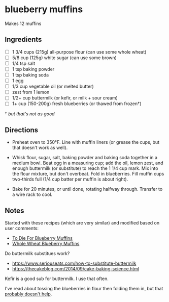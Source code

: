 # blueberry muffins

Makes 12 muffins

## Ingredients

* [ ] 1 3/4 cups (215g) all-purpose flour (can use some whole wheat)
* [ ] 5/8 cup (125g) white sugar (can use some brown)
* [ ] 1/4 tsp salt
* [ ] 1 tsp baking powder
* [ ] 1 tsp baking soda
* [ ] 1 egg
* [ ] 1/3 cup vegetable oil (or melted butter)
* [ ] zest from 1 lemon
* [ ] 1/2+ cup buttermilk (or kefir, or milk + sour cream)
* [ ] 1+ cup (150-200g) fresh blueberries (or thawed from frozen†)

† _but that's not as good_

## Directions

* Preheat oven to 350°F. Line with muffin liners (or grease the cups, but that doesn't work as well).

* Whisk flour, sugar, salt, baking powder and baking soda together in a medium bowl. Beat egg in a measuring cup; add the oil, lemon zest, and enough buttermilk (or substitute) to reach the 1 1/4 cup mark. Mix into the flour mixture, but don't overbeat. Fold in blueberries. Fill muffin cups two-thirds full (1/4 cup batter per muffin is about right).

* Bake for 20 minutes, or until done, rotating halfway through. Transfer to a wire rack to cool.

## Notes

Started with these recipes (which are very similar) and modified based on user comments:
* [To Die For Blueberry Muffins](https://www.allrecipes.com/recipe/6865/to-die-for-blueberry-muffins/)
* [Whole Wheat Blueberry Muffins](https://www.allrecipes.com/recipe/218614/whole-wheat-blueberry-muffins/)

Do buttermilk substitues work?
* <https://www.seriouseats.com/how-to-substitute-buttermilk>
* <https://thecakeblog.com/2014/09/cake-baking-science.html>

Kefir is a good sub for buttermilk. I use that often.

I've read about tossing the blueberries in flour then folding them in, but that [probably doesn't help](https://www.seriouseats.com/2016/07/how-to-stop-blueberries-from-sinking-muffin-baking.html).
